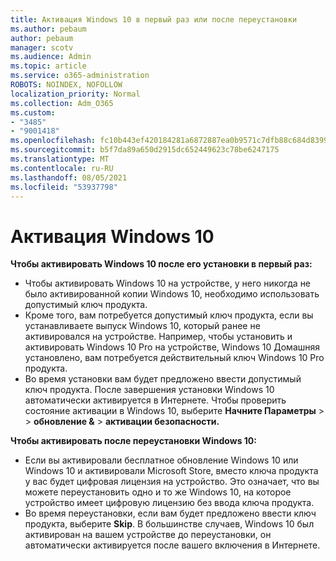 ```yaml
---
title: Активация Windows 10 в первый раз или после переустановки
ms.author: pebaum
author: pebaum
manager: scotv
ms.audience: Admin
ms.topic: article
ms.service: o365-administration
ROBOTS: NOINDEX, NOFOLLOW
localization_priority: Normal
ms.collection: Adm_O365
ms.custom:
- "3485"
- "9001418"
ms.openlocfilehash: fc10b443ef420184281a6872887ea0b9571c7dfb88c684d8399ca0c85e9f4ab3
ms.sourcegitcommit: b5f7da89a650d2915dc652449623c78be6247175
ms.translationtype: MT
ms.contentlocale: ru-RU
ms.lasthandoff: 08/05/2021
ms.locfileid: "53937798"
---
```

# <a name="activate-windows-10"></a>Активация Windows 10

**Чтобы активировать Windows 10 после его установки в первый раз:**

- Чтобы активировать Windows 10 на устройстве, у него никогда не было активированной копии Windows 10, необходимо использовать допустимый ключ продукта.
- Кроме того, вам потребуется допустимый ключ продукта, если вы устанавливаете выпуск Windows 10, который ранее не активировался на устройстве. Например, чтобы установить и активировать Windows 10 Pro на устройстве, Windows 10 Домашняя установлено, вам потребуется действительный ключ Windows 10 Pro продукта.
- Во время установки вам будет предложено ввести допустимый ключ продукта. После завершения установки Windows 10 автоматически активируется в Интернете. Чтобы проверить состояние активации в Windows 10, выберите **Начните Параметры** >    >  **обновление &**  >  **активации безопасности.**

**Чтобы активировать после переустановки Windows 10:**

- Если вы активировали бесплатное обновление Windows 10 или Windows 10 и активировали Microsoft Store, вместо ключа продукта у вас будет цифровая лицензия на устройство. Это означает, что вы можете переустановить одно и то же Windows 10, на которое устройство имеет цифровую лицензию без ввода ключа продукта.
- Во время переустановки, если вам будет предложено ввести ключ продукта, выберите **Skip**. В большинстве случаев, Windows 10 был активирован на вашем устройстве до переустановки, он автоматически активируется после вашего включения в Интернете.
